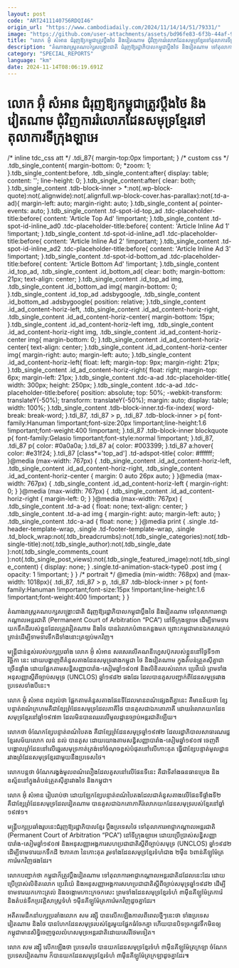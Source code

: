 ```yaml
---
layout: post
code: "ART2411140756RDQI46"
origin_url: "https://www.cambodiadaily.com/2024/11/14/14/51/79331/"
image: "https://github.com/user-attachments/assets/bd96fe83-6f3b-44af-9fa5-e5c2f9b3610a"
title: "លោក អ៊ុំ សំអាន ជំរុញ​ឱ្យ​កម្ពុជា​ត្រូវ​ប្តឹង​ថៃ និង​វៀតណាម ជុំវិញ​ការ​រំលោភ​ដែនសមុទ្រ​ខ្មែរ​ទៅ​តុលាការ​ទីក្រុង​ឡាអេ"
description: "តំណាងរាស្ត្រ​គណបក្ស​សង្គ្រោះ​ជាតិ ជំរុញ​ឱ្យ​រដ្ឋាភិបាល​កម្ពុជា​ប្តឹង​ថៃ និង​វៀតណាម ទៅ​តុលាការ​អាជ្ញាកណ្ដាល​អន្តរជាតិ (Permanent Court of Arbitration “PCA”) នៅ​ទីក្រុង​ឡាអេ ដើម្បី​ទាមទារ​យក​ទឹកដី​របស់​ខ្លួន​ដែល​ត្រូវ​វៀតណាម និង​ថៃ បាន​រំលោភ​បំពាន​កន្លង​មក ព្រោះ​កម្ពុជា​មាន​ឯកសារ​គ្រប់គ្រាន់​ដើម្បី​ទាមទារ​ទឹកដី​ទាំងនោះ​ត្រឡប់​មក​វិញ។"
category: "SPECIAL_REPORTS"
language: "km"
date: 2024-11-14T08:06:19.691Z
---
```


# លោក អ៊ុំ សំអាន ជំរុញ​ឱ្យ​កម្ពុជា​ត្រូវ​ប្តឹង​ថៃ និង​វៀតណាម ជុំវិញ​ការ​រំលោភ​ដែនសមុទ្រ​ខ្មែរ​ទៅ​តុលាការ​ទីក្រុង​ឡាអេ

/\* inline tdc\_css att \*/ .tdi\_87{ margin-top:0px !important; } /\* custom css \*/ .tdb\_single\_content{ margin-bottom: 0; \*zoom: 1; }.tdb\_single\_content:before, .tdb\_single\_content:after{ display: table; content: ''; line-height: 0; }.tdb\_single\_content:after{ clear: both; }.tdb\_single\_content .tdb-block-inner > \*:not(.wp-block-quote):not(.alignwide):not(.alignfull.wp-block-cover.has-parallax):not(.td-a-ad){ margin-left: auto; margin-right: auto; }.tdb\_single\_content a{ pointer-events: auto; }.tdb\_single\_content .td-spot-id-top\_ad .tdc-placeholder-title:before{ content: 'Article Top Ad' !important; }.tdb\_single\_content .td-spot-id-inline\_ad0 .tdc-placeholder-title:before{ content: 'Article Inline Ad 1' !important; }.tdb\_single\_content .td-spot-id-inline\_ad1 .tdc-placeholder-title:before{ content: 'Article Inline Ad 2' !important; }.tdb\_single\_content .td-spot-id-inline\_ad2 .tdc-placeholder-title:before{ content: 'Article Inline Ad 3' !important; }.tdb\_single\_content .td-spot-id-bottom\_ad .tdc-placeholder-title:before{ content: 'Article Bottom Ad' !important; }.tdb\_single\_content .id\_top\_ad, .tdb\_single\_content .id\_bottom\_ad{ clear: both; margin-bottom: 21px; text-align: center; }.tdb\_single\_content .id\_top\_ad img, .tdb\_single\_content .id\_bottom\_ad img{ margin-bottom: 0; }.tdb\_single\_content .id\_top\_ad .adsbygoogle, .tdb\_single\_content .id\_bottom\_ad .adsbygoogle{ position: relative; }.tdb\_single\_content .id\_ad\_content-horiz-left, .tdb\_single\_content .id\_ad\_content-horiz-right, .tdb\_single\_content .id\_ad\_content-horiz-center{ margin-bottom: 15px; }.tdb\_single\_content .id\_ad\_content-horiz-left img, .tdb\_single\_content .id\_ad\_content-horiz-right img, .tdb\_single\_content .id\_ad\_content-horiz-center img{ margin-bottom: 0; }.tdb\_single\_content .id\_ad\_content-horiz-center{ text-align: center; }.tdb\_single\_content .id\_ad\_content-horiz-center img{ margin-right: auto; margin-left: auto; }.tdb\_single\_content .id\_ad\_content-horiz-left{ float: left; margin-top: 9px; margin-right: 21px; }.tdb\_single\_content .id\_ad\_content-horiz-right{ float: right; margin-top: 6px; margin-left: 21px; }.tdb\_single\_content .tdc-a-ad .tdc-placeholder-title{ width: 300px; height: 250px; }.tdb\_single\_content .tdc-a-ad .tdc-placeholder-title:before{ position: absolute; top: 50%; -webkit-transform: translateY(-50%); transform: translateY(-50%); margin: auto; display: table; width: 100%; }.tdb\_single\_content .tdb-block-inner.td-fix-index{ word-break: break-word; }.tdi\_87, .tdi\_87 > p, .tdi\_87 .tdb-block-inner > p{ font-family:Hanuman !important;font-size:20px !important;line-height:1.6 !important;font-weight:400 !important; }.tdi\_87 .tdb-block-inner blockquote p{ font-family:Gelasio !important;font-style:normal !important; }.tdi\_87, .tdi\_87 p{ color: #0a0a0a; }.tdi\_87 a{ color: #003399; }.tdi\_87 a:hover{ color: #e31f24; }.tdi\_87 \[class\*='top\_ad'\] .td-adspot-title{ color: #ffffff; }@media (max-width: 767px) { .tdb\_single\_content .id\_ad\_content-horiz-left, .tdb\_single\_content .id\_ad\_content-horiz-right, .tdb\_single\_content .id\_ad\_content-horiz-center { margin: 0 auto 26px auto; } }@media (max-width: 767px) { .tdb\_single\_content .id\_ad\_content-horiz-left { margin-right: 0; } }@media (max-width: 767px) { .tdb\_single\_content .id\_ad\_content-horiz-right { margin-left: 0; } }@media (max-width: 767px) { .tdb\_single\_content .td-a-ad { float: none; text-align: center; } .tdb\_single\_content .td-a-ad img { margin-right: auto; margin-left: auto; } .tdb\_single\_content .tdc-a-ad { float: none; } }@media print { .single .td-header-template-wrap, .single .td-footer-template-wrap, .single .td\_block\_wrap:not(.tdb\_breadcrumbs):not(.tdb\_single\_categories):not(.tdb-single-title):not(.tdb\_single\_author):not(.tdb\_single\_date ):not(.tdb\_single\_comments\_count ):not(.tdb\_single\_post\_views):not(.tdb\_single\_featured\_image):not(.tdb\_single\_content) { display: none; } .single.td-animation-stack-type0 .post img { opacity: 1 !important; } } /\* portrait \*/ @media (min-width: 768px) and (max-width: 1018px){ .tdi\_87, .tdi\_87 > p, .tdi\_87 .tdb-block-inner > p{ font-family:Hanuman !important;font-size:15px !important;line-height:1.6 !important;font-weight:400 !important; } }

តំណាងរាស្ត្រ​គណបក្ស​សង្គ្រោះ​ជាតិ ជំរុញ​ឱ្យ​រដ្ឋាភិបាល​កម្ពុជា​ប្តឹង​ថៃ និង​វៀតណាម ទៅ​តុលាការ​អាជ្ញាកណ្ដាល​អន្តរជាតិ (Permanent Court of Arbitration “PCA”) នៅ​ទីក្រុង​ឡាអេ ដើម្បី​ទាមទារ​យក​ទឹកដី​របស់​ខ្លួន​ដែល​ត្រូវ​វៀតណាម និង​ថៃ បាន​រំលោភ​បំពាន​កន្លង​មក ព្រោះ​កម្ពុជា​មាន​ឯកសារ​គ្រប់គ្រាន់​ដើម្បី​ទាមទារ​ទឹកដី​ទាំងនោះ​ត្រឡប់​មក​វិញ។

មន្ត្រី​ជាន់ខ្ពស់​របស់​បក្ស​ប្រឆាំង លោក អ៊ុំ សំអាន សរសេរ​លើ​គណនី​ហ្វេសប៊ុក​របស់​ខ្លួន​នៅ​ថ្ងៃទី​១៣ វិច្ឆិកា នេះ ដោយ​បង្ហាញ​ពី​គំនូសតាង​ដែនសមុទ្រ​រវាង​កម្ពុជា ថៃ និង​វៀតណាម ក្នុង​តំបន់​ត្រួត​ស៊ី​គ្នា​ជាច្រើន​ផ្ទាំង ដោយ​ផ្អែក​តាម​សន្ធិសញ្ញា​បារាំង-សៀម​ឆ្នាំ​១៩០៧ និង​លិខិត​របស់​លោក ប្រេវីយ៉េ ព្រមទាំង​អនុសញ្ញា​ស្ដីពី​ច្បាប់​សមុទ្រ (UNCLOS) ឆ្នាំ​១៩៨២ ផង​ដែរ ដែល​បាន​គូសបញ្ជាក់​ពី​ដែនសមុទ្រ​រវាង​ប្រទេស​ទាំង​បី​នេះ។

លោក អ៊ុំ សំអាន ពន្យល់​ថា ផ្អែក​តាម​គំនូសតាង​ផែនទី​ដែល​មាន​ពណ៌​ផ្សេង​ពី​គ្នា​នេះ គឺ​មាន​ន័យ​ថា ខ្សែបន្ទាត់​ពណ៌​ក្រហម​គឺជា​ខ្សែ​ព្រំដែន​សមុទ្រ​ដែល​ភាគី​ថៃ បាន​គូស​ជា​ឯកតោភាគី ដោយ​រំលោភ​យក​ដែនសមុទ្រ​ខ្មែរ​នៅ​ឆ្នាំ​១៩៧៣ ដែល​មិន​បាន​ឈរ​លើ​មូលដ្ឋាន​ច្បាប់​អន្តរជាតិ​ឡើយ។

លោក​ថា ចំណែក​ខ្សែបន្ទាត់​ពណ៌​បៃតង គឺជា​ខ្សែ​ព្រំដែន​សមុទ្រ​ឆ្នាំ​១៩៧២ ដែល​រដ្ឋាភិបាល​សាធារណរដ្ឋ​ខ្មែរ​សម័យ​លោក លន់ នល់ បាន​គូស ដោយ​យោង​តាម​សន្ធិសញ្ញា​បារាំង-សៀម​ឆ្នាំ​១៩០៧ ចេញពី​បង្គោល​ព្រំដែន​នៅ​លើ​ឆ្នេរសមុទ្រ​កាត់​ត្រង់​ទៅ​ចំណុច​ខ្ពស់​បំផុត​នៅ​លើ​កោះ​គុត ធ្វើ​ជា​ខ្សែបន្ទាត់​មូលដ្ឋាន​រវាង​ព្រំដែន​សមុទ្រ​ខ្មែរ​ជាមួយ​នឹង​ប្រទេស​ថៃ។

លោក​បន្ត​ថា ចំណែក​រង្វង់​មូល​ពណ៌​លឿង​ដែល​គូស​នៅ​លើ​ផែនទី​នេះ គឺជា​ទីតាំង​ធនធាន​ប្រេង និង​ឧស្ម័ន​នៅ​ក្នុង​តំបន់​ត្រួត​ស៊ី​គ្នា​រវាង​ថៃ និង​កម្ពុជា។

លោក អ៊ុំ សំអាន រៀបរាប់​ថា ដោយឡែក​ខ្សែបន្ទាត់​ពណ៌​បៃតង​ដែល​ជា​គំនូសតាង​លើ​ផែនទី​ផ្ទាំង​ទី​២ គឺជា​ខ្សែ​ព្រំដែន​សមុទ្រ​ដែល​វៀតណាម បាន​គូស​ជា​ឯកតោភាគី​រំលោភ​យក​ដែនសមុទ្រ​របស់​ខ្មែរ​នៅ​ឆ្នាំ​១៩៧១។

មន្ត្រី​បក្ស​ប្រឆាំង​រូប​នេះ​ជំរុញ​ឱ្យ​រដ្ឋាភិបាល​ខ្មែរ ប្តឹង​ប្រទេស​ថៃ ទៅ​តុលាការ​អាជ្ញាកណ្ដាល​អន្តរជាតិ (Permanent Court of Arbitration “PCA”) នៅ​ទីក្រុង​ឡាអេ ដោយ​ប្រើប្រាស់​សន្ធិសញ្ញា​បារាំង-សៀម​ឆ្នាំ​១៩០៧ និង​អនុសញ្ញា​អង្គការ​សហប្រជាជាតិ​ស្ដីពី​ច្បាប់​សមុទ្រ (UNCLOS) ឆ្នាំ​១៩៨២ ដើម្បី​ទាមទារ​យក​ទឹកដី ២​ភាគ​៣ នៃ​កោះ​គុត រួម​ទាំង​ដែនសមុទ្រ​ខ្មែរ​ទំហំ​ជាង ២​ម៉ឺន ៦​ពាន់​គីឡូម៉ែត្រ​ការ៉េ​មក​វិញ​ផង​ដែរ។

លោក​បញ្ជាក់​ថា កម្ពុជា​ក៏​ត្រូវ​ប្តឹង​វៀតណាម ទៅ​តុលាការ​អាជ្ញាកណ្ដាល​អន្តរជាតិ​ដដែល​នេះ​ដែរ ដោយ​ប្រើប្រាស់​លិខិត​លោក ប្រេវីយ៉េ និង​អនុសញ្ញា​អង្គការ​សហប្រជាជាតិ​ស្ដីពី​ច្បាប់​សមុទ្រ​ឆ្នាំ​១៩៨២ ដើម្បី​ទាមទារ​យក​កោះត្រល់ និង​ចង្កោម​កោះ​ក្រចកសេះ ព្រមទាំង​ដែនសមុទ្រ​ខ្មែរ​ទំហំ ៣​ម៉ឺន​គីឡូម៉ែត្រ​ការ៉េ និង​តំបន់​ទឹក​ប្រវត្តិសាស្ត្រ​ទំហំ ១​ម៉ឺន​គីឡូម៉ែត្រ​ការ៉េ​មក​វិញ​ដូច​គ្នា​ដែរ។

អតីត​មេដឹកនាំ​បក្ស​ប្រឆាំង​លោក សម រង្ស៊ី បាន​លើកឡើង​កាលពី​ពេល​ថ្មីៗ​នេះ​ថា ទាំង​ប្រទេស​វៀតណាម និង​ថៃ បាន​ហែក​ដែនសមុទ្រ​របស់​ខ្មែរ​មួយ​ផ្នែក​ធំ​ចែក​គ្នា ហើយ​បាន​បិទ​ច្រក​ផ្លូវទឹក​មិន​ឲ្យ​កម្ពុជា​មាន​សិទ្ធិ​ចេញ​ចូល​លំហ​សមុទ្រ​អន្តរជាតិ​ដោយ​សេរី​ថែម​ទៀត។

លោក សម រង្ស៊ី លើកឡើង​ថា ប្រទេស​ថៃ បាន​យក​ដែនសមុទ្រ​ខ្មែរ​ទំហំ ៣​ម៉ឺន​គីឡូម៉ែត្រ​ក្រឡា ចំណែក​ប្រទេស​វៀតណាម ក៏​បាន​យក​ដែនសមុទ្រ​ខ្មែរ​ទំហំ ៣​ម៉ឺន​គីឡូម៉ែត្រ​ក្រឡា​ដូច​គ្នា​ដែរ៕